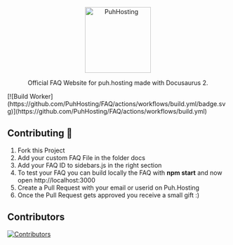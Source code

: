 <p align="center">
  <a href="https://www.puh.hosting">
    <img alt="PuhHosting" src="https://cdn.puh.hosting/puhhosting/Logo/App.png" width="150" />
  </a>
</p>
<p align="center">
  Official FAQ Website for puh.hosting made with Docusaurus 2.
</p>
[![Build Worker](https://github.com/PuhHosting/FAQ/actions/workflows/build.yml/badge.svg)](https://github.com/PuhHosting/FAQ/actions/workflows/build.yml)

## Contributing 🔧
1. Fork this Project
2. Add your custom FAQ File in the folder docs
3. Add your FAQ ID to sidebars.js in the right section
4. To test your FAQ you can build locally the FAQ with **npm start** and now open http://localhost:3000
5. Create a Pull Request with your email or userid on Puh.Hosting
6. Once the Pull Request gets approved you receive a small gift :)

## Contributors

<a href="https://github.com/PuhHosting/FAQ/graphs/contributors">
  <img src="https://contrib.rocks/image?repo=PuhHosting/FAQ" alt="Contributors"/>
</a>
